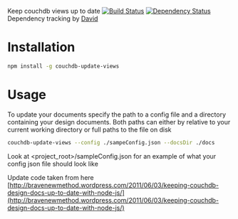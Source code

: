 Keep couchdb views up to date
[![Build Status](https://travis-ci.org/nisaacson/couchdb-update-views.png)](https://travis-ci.org/nisaacson/couchdb-update-views)
[![Dependency Status](https://david-dm.org/nisaacson/couchdb-update-views/status.png)](https://david-dm.org/nisaacson/couchdb-update-views/status)
Dependency tracking by [David](http://david-dm.org/)


# Installation
```bash
npm install -g couchdb-update-views
```


# Usage
To update your documents specify the path to a config file and a directory containing your design documents. Both paths can either by relative to your current working directory or full paths to the file on disk
```bash
couchdb-update-views --config ./sampeConfig.json --docsDir ./docs
```
Look at <project_root>/sampleConfig.json for an example of what your config json file should look like

Update code taken from here
[http://bravenewmethod.wordpress.com/2011/06/03/keeping-couchdb-design-docs-up-to-date-with-node-js/](http://bravenewmethod.wordpress.com/2011/06/03/keeping-couchdb-design-docs-up-to-date-with-node-js/)
